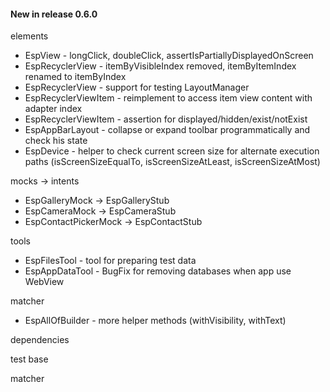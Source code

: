 #### New in release 0.6.0

elements

* EspView - longClick, doubleClick, assertIsPartiallyDisplayedOnScreen
* EspRecyclerView - itemByVisibleIndex removed, itemByItemIndex renamed to itemByIndex
* EspRecyclerView - support for testing LayoutManager
* EspRecyclerViewItem - reimplement to access item view content with adapter index
* EspRecyclerViewItem - assertion for displayed/hidden/exist/notExist
* EspAppBarLayout - collapse or expand toolbar programmatically and check his state
* EspDevice - helper to check current screen size for alternate execution paths (isScreenSizeEqualTo, isScreenSizeAtLeast, isScreenSizeAtMost)

mocks -> intents

* EspGalleryMock -> EspGalleryStub
* EspCameraMock -> EspCameraStub
* EspContactPickerMock -> EspContactStub

tools

* EspFilesTool - tool for preparing test data
* EspAppDataTool - BugFix for removing databases when app use WebView

matcher

* EspAllOfBuilder - more helper methods (withVisibility, withText)

dependencies

test base

matcher